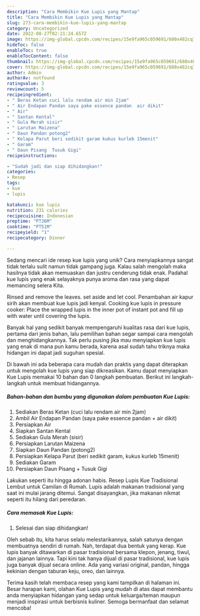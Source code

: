 ```yaml
---
description: "Cara Membikin Kue Lupis yang Mantap"
title: "Cara Membikin Kue Lupis yang Mantap"
slug: 273-cara-membikin-kue-lupis-yang-mantap
category: Uncategorized
date: 2022-08-27T02:21:24.657Z
image: https://img-global.cpcdn.com/recipes/15e9fa965c059691/680x482cq70/kue-lupis-foto-resep-utama.jpg
hideToc: false
enableToc: true
enableTocContent: false
thumbnail: https://img-global.cpcdn.com/recipes/15e9fa965c059691/680x482cq70/kue-lupis-foto-resep-utama.jpg
cover: https://img-global.cpcdn.com/recipes/15e9fa965c059691/680x482cq70/kue-lupis-foto-resep-utama.jpg
author: Admin
authorAv: notfound
ratingvalue: 3
reviewcount: 5
recipeingredient:
- " Beras Ketan cuci lalu rendam air min 2jam"
- " Air Endapan Pandan saya pake essence pandan  air dikit"
- " Air"
- " Santan Kental"
- " Gula Merah sisir"
- " Larutan Maizena"
- " Daun Pandan potong2"
- " Kelapa Parut beri sedikit garam kukus kurleb 15menit"
- " Garam"
- " Daun Pisang  Tusuk Gigi"
recipeinstructions:

- "Sudah jadi dan siap dihidangkan!"
categories:
- Resep
tags:
- kue
- lupis

katakunci: kue lupis 
nutrition: 231 calories
recipecuisine: Indonesian
preptime: "PT36M"
cooktime: "PT51M"
recipeyield: "1"
recipecategory: Dinner

---
```





Sedang mencari ide resep kue lupis yang unik? Cara menyiapkannya sangat tidak terlalu sulit namun tidak gampang juga. Kalau salah mengolah maka hasilnya tidak akan memuaskan dan justru cenderung tidak enak. Padahal kue lupis yang enak selayaknya punya aroma dan rasa yang dapat memancing selera Kita.





Rinsed and remove the leaves. set aside and let cool. Penambahan air kapur sirih akan membuat kue lupis jadi kenyal. Cooking kue lupis in pressure cooker: Place the wrapped lupis in the inner pot of instant pot and fill up with water until covering the lupis.

Banyak hal yang sedikit banyak mempengaruhi kualitas rasa dari kue lupis, pertama dari jenis bahan, lalu pemilihan bahan segar sampai cara mengolah dan menghidangkannya. Tak perlu pusing jika mau menyiapkan kue lupis yang enak di mana pun kamu berada, karena asal sudah tahu triknya maka hidangan ini dapat jadi suguhan spesial.






Di bawah ini ada beberapa cara mudah dan praktis yang dapat diterapkan untuk mengolah kue lupis yang siap dikreasikan. Kamu dapat menyiapkan Kue Lupis memakai 10 bahan dan 0 langkah pembuatan. Berikut ini langkah-langkah untuk membuat hidangannya.

<!--inarticleads1-->

##### Bahan-bahan dan bumbu yang digunakan dalam pembuatan Kue Lupis:

1. Sediakan  Beras Ketan (cuci lalu rendam air min 2jam)
1. Ambil  Air Endapan Pandan (saya pake essence pandan + air dikit)
1. Persiapkan  Air
1. Siapkan  Santan Kental
1. Sediakan  Gula Merah (sisir)
1. Persiapkan  Larutan Maizena
1. Siapkan  Daun Pandan (potong2)
1. Persiapkan  Kelapa Parut (beri sedikit garam, kukus kurleb 15menit)
1. Sediakan  Garam
1. Persiapkan  Daun Pisang + Tusuk Gigi


Lakukan seperti itu hingga adonan habis. Resep Lupis Kue Tradisional Lembut untuk Camilan di Rumah. Lupis adalah makanan tradisional yang saat ini mulai jarang ditemui. Sangat disayangkan, jika makanan nikmat seperti itu hilang dari peredaran. 

<!--inarticleads2-->

##### Cara memasak Kue Lupis:


1. Selesai dan siap dihidangkan!

Oleh sebab itu, kita harus selalu melestarikannya, salah satunya dengan membuatnya sendiri di rumah. Nah, terdapat dua bentuk yang kerap. Kue lupis banyak ditawarkan di pasar tradisional bersama klepon, jenang, tiwul, dan jajanan lainnya. Tapi kini tak hanya dijual di pasar tradisional, kue lupis juga banyak dijual secara online. Ada yang variasi original, pandan, hingga kekinian dengan taburan keju, oreo, dan lainnya. 

Terima kasih telah membaca resep yang kami tampilkan di halaman ini. Besar harapan kami, olahan Kue Lupis yang mudah di atas dapat membantu anda menyiapkan hidangan yang sedap untuk keluarga/teman maupun menjadi inspirasi untuk berbisnis kuliner. Semoga bermanfaat dan selamat mencoba!
